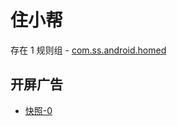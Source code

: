 # 住小帮

存在 1 规则组 - [com.ss.android.homed](/src/apps/com.ss.android.homed.ts)

## 开屏广告

- [快照-0](https://i.gkd.li/import/13574557)
